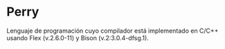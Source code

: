 # Perry

Lenguaje de programación cuyo compilador está implementado en C/C++ usando Flex (v.2.6.0-11) y Bison (v.2:3.0.4-dfsg.1).
